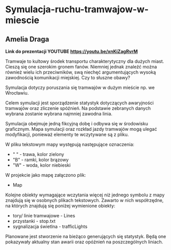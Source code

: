 # Symulacja-ruchu-tramwajow-w-miescie
## Amelia Draga
**Link do prezentacji YOUTUBE https://youtu.be/xnKiZagRvrM**

Tramwaje to kultowy środek transportu charakterytyczny dla dużych miast. Cieszą się one szerokim gronem fanów. Niemniej jednak znaleźć można również wielu ich przeciwników, swą niechęć argumentujących wysoką zawodnością komunikacji miejskiej. Czy to słuszne obawy?

Symulacja dotyczy poruszania się tramwajów w dużym mieście np. we Wrocławiu. 

Celem symulacji jest sporządzenie statystyk dotyczących awaryjności tramwajów oraz zliczenie spóźnień. Na podstawie zebranych danych wybrana zostanie wybrana najmniej zawodna linia.

Symulacja obejmuje jedną fikcyjną dobę i odbywa się w środowisku graficznym.
Mapa symulacji oraz rozkład jazdy tramwajów mogą ulegać modyfikacji, ponieważ elementy te wczytywane są z pliku. 

W pliku tekstowym mapy występują następujące oznaczenia:
- " " - trawa, kolor zielony
- "B" - ramki, kolor brązowy
- "W" - woda, kolor niebieski

W projekcie jako mapę załączono plik:
- Map

Kolejne obiekty wymagające wczytania więcej niż jednego symbolu z mapy znajdują się w osobnych plikach tekstowych. Zawarto w nich współrzędne, na których znajdują się poniżej wymienione obiekty:
- tory/ linie tramwajowe - Lines
- przystanki - stop.txt
- sygnalizacja świetlna - trafficLights

Planowane jest stworzenie na bieżąco generujących się statystyk. Będą one pokazywały aktualny stan awarii oraz opóźnień na poszczególnych liniach.



